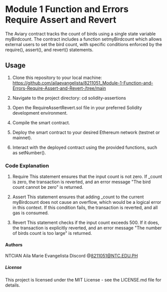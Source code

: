# Module 1 Function and Errors Require Assert and Revert
The Aviary contract tracks the count of birds using a single state variable myBirdcount. The contract includes a function setmyBirdcount which allows external users to set the bird count, with specific conditions enforced by the require(), assert(), and revert() statements.

## Usage


1. Clone this repository to your local machine: https://github.com/ailaevangelista/8211051_Module-1-Function-and-Errors-Require-Assert-and-Revert-/tree/main

2. Navigate to the project directory: cd solidity-assertions

3. Open the RequireAssertRevert.sol file in your preferred Solidity development environment.

3. Compile the smart contract.

4. Deploy the smart contract to your desired Ethereum network (testnet or mainnet).

5. Interact with the deployed contract using the provided functions, such as setNumber().

### Code Explanation

1. Require
   This statement ensures that the input count is not zero. If _count is zero, the transaction is     reverted, and an error message "The bird count cannot be zero" is returned.

2. Assert
    This statement ensures that adding _count to the current myBirdcount does not cause an overflow, which would be a logical error in this context. If this condition fails, the transaction is reverted, and all gas is consumed.

3. Revert
   This statement checks if the input count exceeds 500. If it does, the transaction is explicitly reverted, and an error message "The number of birds count is too large" is returned.

#### Authors
NTCIAN Aila Marie Evangelista Discord @8211051@NTC.EDU.PH

##### License
This project is licensed under the MIT License - see the LICENSE.md file for details.
